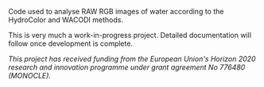 Code used to analyse RAW RGB images of water according to the HydroColor and WACODI methods.

This is very much a work-in-progress project. Detailed documentation will follow once development is complete.

_This project has received funding from the European Union's Horizon 2020 research and innovation programme under grant agreement No 776480 (MONOCLE)._
